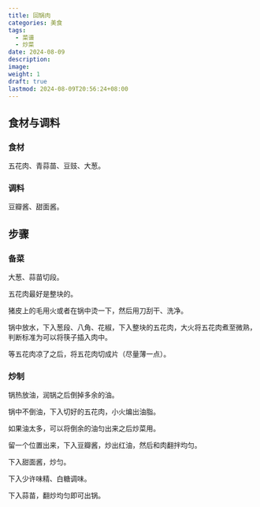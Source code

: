 ```yaml
---
title: 回锅肉
categories: 美食
tags:
  - 菜谱
  - 炒菜
date: 2024-08-09
description: 
image: 
weight: 1
draft: true
lastmod: 2024-08-09T20:56:24+08:00
---
```

## 食材与调料

### 食材

五花肉、青蒜苗、豆豉、大葱。

### 调料

豆瓣酱、甜面酱。

## 步骤

### 备菜

大葱、蒜苗切段。

五花肉最好是整块的。

猪皮上的毛用火或者在锅中烫一下，然后用刀刮干、洗净。

锅中放水，下入葱段、八角、花椒，下入整块的五花肉，大火将五花肉煮至微熟，判断标准为可以将筷子插入肉中。

等五花肉凉了之后，将五花肉切成片（尽量薄一点）。

### 炒制

锅热放油，润锅之后倒掉多余的油。

锅中不倒油，下入切好的五花肉，小火煸出油脂。

如果油太多，可以将倒余的油匀出来之后炒菜用。

留一个位置出来，下入豆瓣酱，炒出红油，然后和肉翻拌均匀。

下入甜面酱，炒匀。

下入少许味精、白糖调味。

下入蒜苗，翻炒均匀即可出锅。


